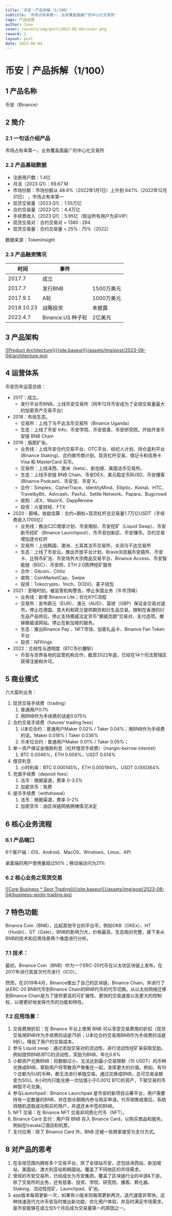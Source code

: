 ```yaml
---
title: '币安｜产品拆解（1/100）'
subtitle: '市场占有率第一，业务覆盖面最广的中心化交易所'
tags: 产品经理
author: June
cover: /assets/img/post/2023-08-04/cover.png
reward: 1
layout: post
date: 2023-08-04
---
```


# 币安｜产品拆解（1/100）

## 1 产品名称

币安（Binance）

## 2 简介

### 2.1 一句话介绍产品

市场占有率第一，业务覆盖面最广的中心化交易所

### 2.2 产品基础数据

* 注册用户数：1.4亿
* 月活（2023 Q1）：69.67 M
* 市场份额：市场份额从 48.9%（2022年1月1日）上升到 64.1%（2022年12月31日） ，市场占有率第一
* 现货交易量（2023 Q1）：1.55万亿
* 合约交易量（2023 Q1）：4.4万亿
* 手续费收入（2023 Q1）：5.95亿（假设所有用户为非VIP）
*  现货交易对：合约交易对 =  1380 : 284
*  现货交易量：合约交易量 = 25% : 75%（2022）

数据来源：TokenInsight

### 2.3 产品融资情况

| 时间       | 事件              |            |
|------------|-------------------|------------|
| 2017.7     | 成立              |            |
| 2017.7     | 发行BNB           | 1500万美元 |
| 2017.9.1   | A轮               | 1000万美元 |
| 2018.10.23 | 战略投资          | 未披露     |
| 2022.4.7   | Binance.US 种子轮 | 2亿美元    |

## 3 产品架构       

<a data-fancybox="gallery" href="{{site.baseurl}}/assets/img/post/2023-08-04/architecture.jpg">
![Product Architecture]({{site.baseurl}}/assets/img/post/2023-08-04/architecture.jpg)
</a>

## 4 运营体系        

币安历年运营总结：

* 2017：成立。
  * 发行平台币BNB。上线币安交易所（同年12月币安成为了全球交易量最大的加密资产交易平台）
* 2018：布局生态。
  * 交易所：上线了乌干达法币交易所（Binance Uganda）
  * 生态：上线了币安 Info、币安学院、币安慈善、币安研究院。开始开发币安链 BNB Chain
* 2019：版图扩张。
  * 业务线：上线币安合约交易平台、OTC平台、经纪人计划、持仓返利平台(Binance Staking)、合约做市商计划、现货杠杆交易、借记卡和信用卡 Visa 和 MasterCard 买币。 
  * 交易所：上线泽西、澳洲（beta）、新加坡、美国法币交易所。
  * 生态：上线币安链 BNB Chain、币安DEX、美元稳定币BUSD、币安播客(Binance Podcast)、币安宝、币安 X。
  * 合作：Simplex、CipherTrace、IdentityMind、Elliptic、Koinal、HTC、TravelbyBit、Advcash、Paxful、Settle Network、Papara、Bugcrowd
  * 收购：JEX、WazirX、DappReview
  * 投资：火星财经、FTX
* 2020：巅峰。收益估算：合约+期权+现货杠杆总交易量1.7万亿USDT（手续费收入1700亿）
  * 业务线：推出C2C商家计划、币安期权、币安挖矿（Liquid Swap）、币安新币挖矿（Binance Launchpool）、币币安创新区、币安赚币。合约交易增加逐仓杠杆
  * 交易所：上线韩国、澳洲、土耳其法币交易所，关闭乌干达交易所
  * 生态：上线了币安云。推出开放平台计划、Brave浏览器币安插件、币安卡、比特币矿池、币安场外大宗商品交易平台、Binance Access、币安智能链（BSC）、币安桥、ETH 2.0质押挖矿服务
  * 合作：Gitcoin、Chiliz
  * 收购：CoinMarketCap、Swipe
  * 投资：Tokocrypto、1inch、DODO、麦子钱包
* 2021：至暗时刻。被监管机构警告，停止多国业务（牛市顶峰）
  * 业务线：新增 Binance Lite；优化KYC流程
  * 交易所：宣布欧元（EUR）、澳元（AUD）、英镑（GBP）保证金交易对退市。停止在德国、意大利和荷兰提供期货和衍生品交易。限制在香港的衍生品产品供应。停止支持挪威法定货币“挪威克朗”交易对、支付选项。撤掉挪威语网站。停止在新加坡的服务。
  * 生态：推出Binance Pay 、NFT市场、加密礼品卡、Binance Fan Token平台
  * 投资：NFKings
* 2022：合规性与透明度（BTC币价腰斩）
  * 币安与世界各地的监管机构合作，截至2022年底，已经在14个司法管辖区获得注册和许可。

## 5 商业模式        

六大盈利业务：

1. 现货交易手续费（trading）
    1. 普通用户0.1%
    2. 用BNB作为手续费的话是0.075%
2. 合约交易手续费（futures‘ trading fees）
    1. U本位合约：普通用户Maker 0.02% / Taker 0.04%；用BNB作为手续费的话，Maker 0.018% / Taker 0.036%
    2. 币本位合约：普通用户Maker 0.01% / Taker 0.05%；
3. 单一资产保证金借款利息（杠杆借贷手续费）（margin-borrow interest）
    1. BTC 0.0046%，ETH 0.006%，USDT 0.014%
4. 借贷利息
    1. 小时利率：BTC 0.000145%，ETH 0.000194%，USDT 0.000364%
5. 充值手续费（deposit fees）
    1. 法币：根据渠道，费率 0-3.5%
    2. 加密货币：免费
6. 提币手续费（withdrawal）
    1. 法币：根据渠道，费率 0-2%
    2. 加密货币：由区块链网络拥堵情况决定

## 6 核心业务流程      

### 6.1 产品端口

6个客户端：iOS、Android、MacOS、Windows、Linux、API

桌面端的用户使用量超过50%；移动端访问为21%

### 6.2 核心业务之现货交易

<a data-fancybox="gallery" href="{{site.baseurl}}/assets/img/post/2023-08-04/business-spots-trading.jpg">
![Core Business * Spot Trading]({{site.baseurl}}/assets/img/post/2023-08-04/business-spots-trading.jpg)
</a>

## 7 特色功能

Binance Coin（BNB），比起其他平台的平台币，例如OKB（OKEx）、HT（Huobi）、GT（Gate），BNB的影响力大，价格最高，生态相对完整，接下来从BNB的技术和应用场景两个维度进行分析。

### 7.1 技术：

最初，Binance Coin（BNB）作为一个ERC-20代币在以太坊区块链上发布。在2017年进行其首次代币发行（ICO）。

然而，在2019年4月，Binance推出了自己的区块链，Binance Chain，并进行了从ERC-20 BNB代币到Binance Chain的BNB代币的代币切换。从以太坊网络迁移到Binance Chain是为了提供更高的可扩展性、更快的交易速度以及更大的控制权，以便更好地发挥代币的功能和特性。

### 7.2 应用场景：

1. 交易费用折扣：在 Binance 平台上使用 BNB 可以享受交易费用的折扣（现货交易用BNB作为手续费的话是75折；U本位合约交易用BNB作为手续费的话是9折）。降低了用户的交易成本。
2. 参与 Liquid swap：通过添加交易对的流动性，进行流动性挖矿来获取奖励。例如提供BNB/BTC的流动性，奖励为BNB，年化0.6%
3. 小额资产兑换BNB：将数额过小、无法达到最小交易限额（10 USDT）的币种兑换成BNB，帮助用户将零散资产聚集在一起，发挥更大的价值。例如，有10个总额为5U的币种，都无法进行单独交易。通过兑换成BNB，总可交易金额变为50U。6小时内只能兑换一次估值小于0.0012 BTC的资产，下架交易的币种暂不可兑换。
4. 参与Launchpad：Binance Launchpad 是币安的新项目众筹平台，用户需要持有一定数量的BNB，并在锁仓期限内参与购买申请。代币销售结束后，系统将随机选取成功购买的用户，并退还未中签的BNB。
5. NFT 交易：在 Binance NFT 交易非同质化代币（NFT）。
6. Binance Card 支付：用户将 BNB 存入 Binance Card，以购买商品和服务。例如在travala订酒店和机票。
7. 支付应用：除了 Binance Card 外，BNB 还被一些商家接受为支付方式。

## 8 对产品的思考

1. 在全球范围内拥有多个交易平台，除了全球站币安，还包括泽西站、新加坡站、美国站、澳大利亚站和韩国站。覆盖了不同地区的市场需求。
2. 曾经的币安交易所，已经成长为币安集团，覆盖了区块链行业的中游&下游，除了交易所的业务，还有慈善、投资、学院、研究院、播客、孵化器、Staking、流动性挖矿、Launchpad、矿池。
3. app版本每周更新一次，如果有小版本则每周更新两次，迭代速度非常快。这种快速迭代允许币安及时推出新功能、优化用户体验，并及时满足市场需求，是币安能够在成立仅5个月后成为交易量第一的原因之一。

